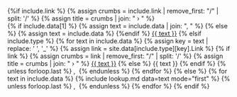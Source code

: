 {%if include.link %}
    {% assign crumbs = include.link | remove_first: "/" | split: '/' %}
    {% assign title = crumbs | join: " › " %}   
    {% if include.data[1] %}
        {% assign text = include.data | join: ", " %}
    {% else %}
        {% assign text = include.data %}
    {%endif %}
    <a title="{{ title }}" href="{{ include.link }}">{{ text }}</a>
{% elsif include.type %}
    {% for text in include.data %}
        {% assign key = text | replace: ' ', '_' %}
        {% assign link = site.data[include.type][key].Link %}
        {% if link %}
            {% assign crumbs = link | remove_first: "/" | split: '/' %}
            {% assign title = crumbs | join: " › " %}
            <a title="{{ title }}" href="{{ link }}">{{ text }}</a>
        {% else %}
            {{ text }}
        {% endif %}
        {% unless forloop.last %}
            ,&nbsp;
        {% endunless %}
    {% endfor %}
{% else %}
    {% for text in include.data %}
        {% include lookup.md data=text mode="first" %}
        {% unless forloop.last %}
            ,&nbsp;
        {% endunless %}
    {% endfor %}
{% endif %}
